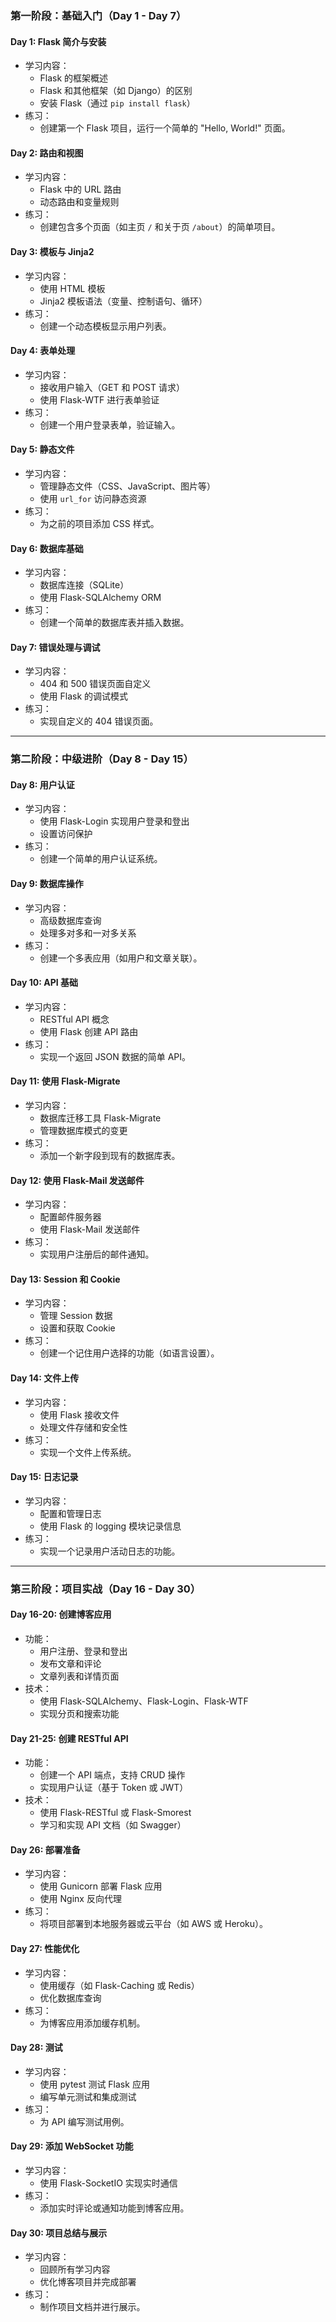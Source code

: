 ### **第一阶段：基础入门（Day 1 - Day 7）**
#### **Day 1:** Flask 简介与安装 <!-- done -->
- 学习内容：
  - Flask 的框架概述
  - Flask 和其他框架（如 Django）的区别
  - 安装 Flask（通过 `pip install flask`）
- 练习：
  - 创建第一个 Flask 项目，运行一个简单的 "Hello, World!" 页面。

#### **Day 2:** 路由和视图 <!-- done https://chatgpt.com/c/673c06a9-9ee8-800f-bdbb-2763e0edd337 -->
- 学习内容：
  - Flask 中的 URL 路由
  - 动态路由和变量规则
- 练习：
  - 创建包含多个页面（如主页 `/` 和关于页 `/about`）的简单项目。

#### **Day 3:** 模板与 Jinja2 <!-- done -->
- 学习内容：
  - 使用 HTML 模板
  - Jinja2 模板语法（变量、控制语句、循环）
- 练习：
  - 创建一个动态模板显示用户列表。

#### **Day 4:** 表单处理 <!-- done -->
- 学习内容：
  - 接收用户输入（GET 和 POST 请求）
  - 使用 Flask-WTF 进行表单验证
- 练习：
  - 创建一个用户登录表单，验证输入。

#### **Day 5:** 静态文件
- 学习内容：
  - 管理静态文件（CSS、JavaScript、图片等）
  - 使用 `url_for` 访问静态资源
- 练习：
  - 为之前的项目添加 CSS 样式。

#### **Day 6:** 数据库基础
- 学习内容：
  - 数据库连接（SQLite）
  - 使用 Flask-SQLAlchemy ORM
- 练习：
  - 创建一个简单的数据库表并插入数据。

#### **Day 7:** 错误处理与调试
- 学习内容：
  - 404 和 500 错误页面自定义
  - 使用 Flask 的调试模式
- 练习：
  - 实现自定义的 404 错误页面。

---

### **第二阶段：中级进阶（Day 8 - Day 15）**
#### **Day 8:** 用户认证
- 学习内容：
  - 使用 Flask-Login 实现用户登录和登出
  - 设置访问保护
- 练习：
  - 创建一个简单的用户认证系统。

#### **Day 9:** 数据库操作
- 学习内容：
  - 高级数据库查询
  - 处理多对多和一对多关系
- 练习：
  - 创建一个多表应用（如用户和文章关联）。

#### **Day 10:** API 基础
- 学习内容：
  - RESTful API 概念
  - 使用 Flask 创建 API 路由
- 练习：
  - 实现一个返回 JSON 数据的简单 API。

#### **Day 11:** 使用 Flask-Migrate
- 学习内容：
  - 数据库迁移工具 Flask-Migrate
  - 管理数据库模式的变更
- 练习：
  - 添加一个新字段到现有的数据库表。

#### **Day 12:** 使用 Flask-Mail 发送邮件
- 学习内容：
  - 配置邮件服务器
  - 使用 Flask-Mail 发送邮件
- 练习：
  - 实现用户注册后的邮件通知。

#### **Day 13:** Session 和 Cookie
- 学习内容：
  - 管理 Session 数据
  - 设置和获取 Cookie
- 练习：
  - 创建一个记住用户选择的功能（如语言设置）。

#### **Day 14:** 文件上传
- 学习内容：
  - 使用 Flask 接收文件
  - 处理文件存储和安全性
- 练习：
  - 实现一个文件上传系统。

#### **Day 15:** 日志记录
- 学习内容：
  - 配置和管理日志
  - 使用 Flask 的 logging 模块记录信息
- 练习：
  - 实现一个记录用户活动日志的功能。

---

### **第三阶段：项目实战（Day 16 - Day 30）**
#### **Day 16-20:** 创建博客应用
- 功能：
  - 用户注册、登录和登出
  - 发布文章和评论
  - 文章列表和详情页面
- 技术：
  - 使用 Flask-SQLAlchemy、Flask-Login、Flask-WTF
  - 实现分页和搜索功能

#### **Day 21-25:** 创建 RESTful API
- 功能：
  - 创建一个 API 端点，支持 CRUD 操作
  - 实现用户认证（基于 Token 或 JWT）
- 技术：
  - 使用 Flask-RESTful 或 Flask-Smorest
  - 学习和实现 API 文档（如 Swagger）

#### **Day 26:** 部署准备
- 学习内容：
  - 使用 Gunicorn 部署 Flask 应用
  - 使用 Nginx 反向代理
- 练习：
  - 将项目部署到本地服务器或云平台（如 AWS 或 Heroku）。

#### **Day 27:** 性能优化
- 学习内容：
  - 使用缓存（如 Flask-Caching 或 Redis）
  - 优化数据库查询
- 练习：
  - 为博客应用添加缓存机制。

#### **Day 28:** 测试
- 学习内容：
  - 使用 pytest 测试 Flask 应用
  - 编写单元测试和集成测试
- 练习：
  - 为 API 编写测试用例。

#### **Day 29:** 添加 WebSocket 功能
- 学习内容：
  - 使用 Flask-SocketIO 实现实时通信
- 练习：
  - 添加实时评论或通知功能到博客应用。

#### **Day 30:** 项目总结与展示
- 学习内容：
  - 回顾所有学习内容
  - 优化博客项目并完成部署
- 练习：
  - 制作项目文档并进行展示。